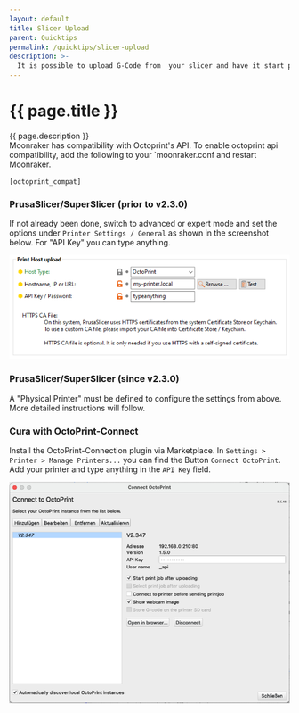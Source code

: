 ```yaml
---
layout: default
title: Slicer Upload
parent: Quicktips
permalink: /quicktips/slicer-upload
description: >-
  It is possible to upload G-Code from  your slicer and have it start printing.
---
```


# {{ page.title }}
{{ page.description }}  
Moonraker has compatibility with Octoprint's API. To enable octoprint api compatibility,
add the following to your `moonraker.conf and restart Moonraker.

```
[octoprint_compat]
```


### PrusaSlicer/SuperSlicer (prior to v2.3.0)

If not already been done, switch to advanced or expert mode and set the options under `Printer Settings / General` as shown in the screenshot below.
For "API Key" you can type anything.

![screenshot](../assets/img/additional/FileUpload-PrusaSlicer-2.2.0.png)

### PrusaSlicer/SuperSlicer (since v2.3.0)
A "Physical Printer" must be defined to configure the settings from above.  
More detailed instructions will follow.

### Cura with OctoPrint-Connect
Install the OctoPrint-Connection plugin via Marketplace. In `Settings > Printer > Manage Printers...`
you can find the Button `Connect OctoPrint`. Add your printer and type anything in the `API Key` field.

![screenshot](../assets/img/additional/FileUpload-Cura-4.8.png)
